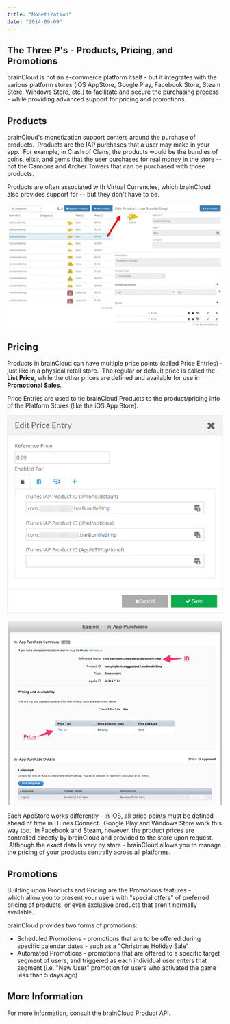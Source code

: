 ```yaml
---
title: "Monetization"
date: "2014-09-09"
---
```


## The Three P's - Products, Pricing, and Promotions

brainCloud is not an e-commerce platform itself - but it integrates with the various platform stores (iOS AppStore, Google Play, Facebook Store, Steam Store, Windows Store, etc.) to facilitate and secure the purchasing process - while providing advanced support for pricing and promotions.

## Products

brainCloud's monetization support centers around the purchase of products.  Products are the IAP purchases that a user may make in your app.  For example, in Clash of Clans, the products would be the bundles of coins, elixir, and gems that the user purchases for real money in the store -- not the Cannons and Archer Towers that can be purchased with those products.

Products are often associated with Virtual Currencies, which brainCloud also provides support for -- but they don't have to be.

[![](images/brainCloud_Dashboard_prodEdit-1024x588.jpg)](https://getbraincloud.com/apidocs/wp-content/uploads/2016/08/brainCloud_Dashboard_prodEdit.jpg)

## Pricing

Products in brainCloud can have multiple price points (called Price Entries) - just like in a physical retail store.  The regular or default price is called the **List Price**, while the other prices are defined and available for use in **Promotional Sales**.

Price Entries are used to tie brainCloud Products to the product/pricing info of the Platform Stores (like the iOS App Store).

[![](images/brainCloud_Dashboard_prodPriceEdit.jpg)](/apidocs/wp-content/uploads/2016/08/brainCloud_Dashboard_prodPriceEdit.jpg)

[![Price entry details in iTunes Connect](images/iTunes_Connect.png)](/apidocs/wp-content/uploads/2014/09/iTunes_Connect.png)

  
Each AppStore works differently - in iOS, all price points must be defined ahead of time in iTunes Connect.  Google Play and Windows Store work this way too.  In Facebook and Steam, however, the product prices are controlled directly by brainCloud and provided to the store upon request.  Although the exact details vary by store - brainCloud allows you to manage the pricing of your products centrally across all platforms.

## Promotions

Building upon Products and Pricing are the Promotions features - which allow you to present your users with "special offers" of preferred pricing of products, or even exclusive products that aren't normally available.

brainCloud provides two forms of promotions:

- Scheduled Promotions - promotions that are to be offered during specific calendar dates - such as a "Christmas Holiday Sale"
- Automated Promotions - promotions that are offered to a specific target segment of users, and triggered as each individual user enters that segment (i.e. "New User" promotion for users who activated the game less than 5 days ago)

## More Information

For more information, consult the brainCloud [Product](/apidocs/apiref/#capi-product) API.
